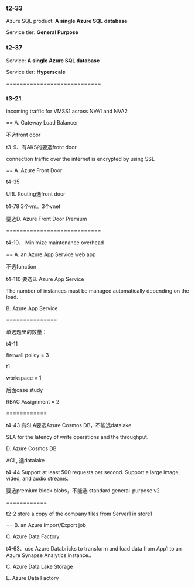 ### t2-33

Azure SQL product: **A single Azure SQL database**

Service tier: **General Purpose**



### t2-37

Service: **A single Azure SQL database**

Service tier: **Hyperscale**



============================



### t3-21

incoming traffic for VMSS1 across NVA1 and NVA2

== A. Gateway Load Balancer

不选front door



t3-9、有AKS的要选front door

connection traffic over the internet is encrypted by using SSL

== A. Azure Front Door



t4-35

URL Routing选front door



t4-78 3个vm。3个vnet

要选D. Azure Front Door Premium





============================



t4-10、 Minimize maintenance overhead

== A. an Azure App Service web app

不选function



t4-110 要选B. Azure App Service

The number of instances must be managed automatically depending on the load.

B. Azure App Service



===============

单选题里的数量：



t4-11

firewall policy = 3



t1

workspace = 1



后面case study

RBAC Assignment = 2





============

t4-43 有SLA要选Azure Cosmos DB，不能选datalake

SLA for the latency of write operations and the throughput.

D. Azure Cosmos DB



ACL, 选datalake



t4-44 Support at least 500 requests per second. Support a large image, video, and audio streams.

要选premium block blobs，不能选 standard general-purpose v2









============

t2-2 store a copy of the company files from Server1 in store1

== B. an Azure Import/Export job

C. Azure Data Factory



t4-63、use Azure Databricks to transform and load data from App1 to an Azure Synapse Analytics instance.. 

C. Azure Data Lake Storage

E. Azure Data Factory








